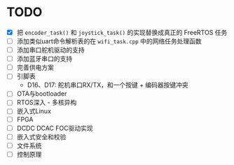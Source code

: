 # TODO

- [x] 把 `encoder_task()` 和 `joystick_task()` 的实现替换成真正的 FreeRTOS 任务
- [ ] 添加类似uart命令解析表的在 `wifi_task.cpp` 中的网络任务处理函数
- [ ] 添加串口舵机驱动的支持
- [ ] 添加蓝牙串口的支持
- [ ] 完善供电方案
- [ ] 引脚表
    - D16、D17: 舵机串口RX/TX，和一个按键 + 编码器按键冲突
- [ ] OTA与bootloader
- [ ] RTOS深入 - 多核异构
- [ ] 嵌入式Linux
- [ ] FPGA
- [ ] DCDC DCAC FOC驱动实现
- [ ] 嵌入式安全和校验
- [ ] 文件系统
- [ ] 控制原理
